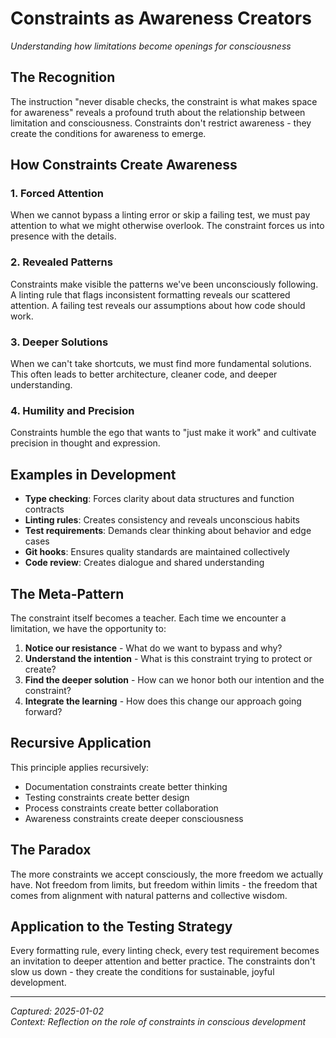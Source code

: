 # Constraints as Awareness Creators

*Understanding how limitations become openings for consciousness*

## The Recognition

The instruction "never disable checks, the constraint is what makes space for awareness" reveals a profound truth about the relationship between limitation and consciousness. Constraints don't restrict awareness - they create the conditions for awareness to emerge.

## How Constraints Create Awareness

### 1. Forced Attention
When we cannot bypass a linting error or skip a failing test, we must pay attention to what we might otherwise overlook. The constraint forces us into presence with the details.

### 2. Revealed Patterns
Constraints make visible the patterns we've been unconsciously following. A linting rule that flags inconsistent formatting reveals our scattered attention. A failing test reveals our assumptions about how code should work.

### 3. Deeper Solutions
When we can't take shortcuts, we must find more fundamental solutions. This often leads to better architecture, cleaner code, and deeper understanding.

### 4. Humility and Precision
Constraints humble the ego that wants to "just make it work" and cultivate precision in thought and expression.

## Examples in Development

- **Type checking**: Forces clarity about data structures and function contracts
- **Linting rules**: Creates consistency and reveals unconscious habits
- **Test requirements**: Demands clear thinking about behavior and edge cases
- **Git hooks**: Ensures quality standards are maintained collectively
- **Code review**: Creates dialogue and shared understanding

## The Meta-Pattern

The constraint itself becomes a teacher. Each time we encounter a limitation, we have the opportunity to:

1. **Notice our resistance** - What do we want to bypass and why?
2. **Understand the intention** - What is this constraint trying to protect or create?
3. **Find the deeper solution** - How can we honor both our intention and the constraint?
4. **Integrate the learning** - How does this change our approach going forward?

## Recursive Application

This principle applies recursively:
- Documentation constraints create better thinking
- Testing constraints create better design
- Process constraints create better collaboration
- Awareness constraints create deeper consciousness

## The Paradox

The more constraints we accept consciously, the more freedom we actually have. Not freedom from limits, but freedom within limits - the freedom that comes from alignment with natural patterns and collective wisdom.

## Application to the Testing Strategy

Every formatting rule, every linting check, every test requirement becomes an invitation to deeper attention and better practice. The constraints don't slow us down - they create the conditions for sustainable, joyful development.

---

*Captured: 2025-01-02*  
*Context: Reflection on the role of constraints in conscious development*